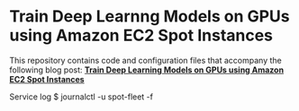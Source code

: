 # Train Deep Learnng Models on GPUs using Amazon EC2 Spot Instances

This repository contains code and configuration files that accompany the following blog post: **[Train Deep Learning Models on GPUs using Amazon EC2 Spot Instances](https://aws.amazon.com/blogs/machine-learning/train-deep-learning-models-on-gpus-using-ec2-spot-instances/)**

Service log
$ journalctl -u spot-fleet -f